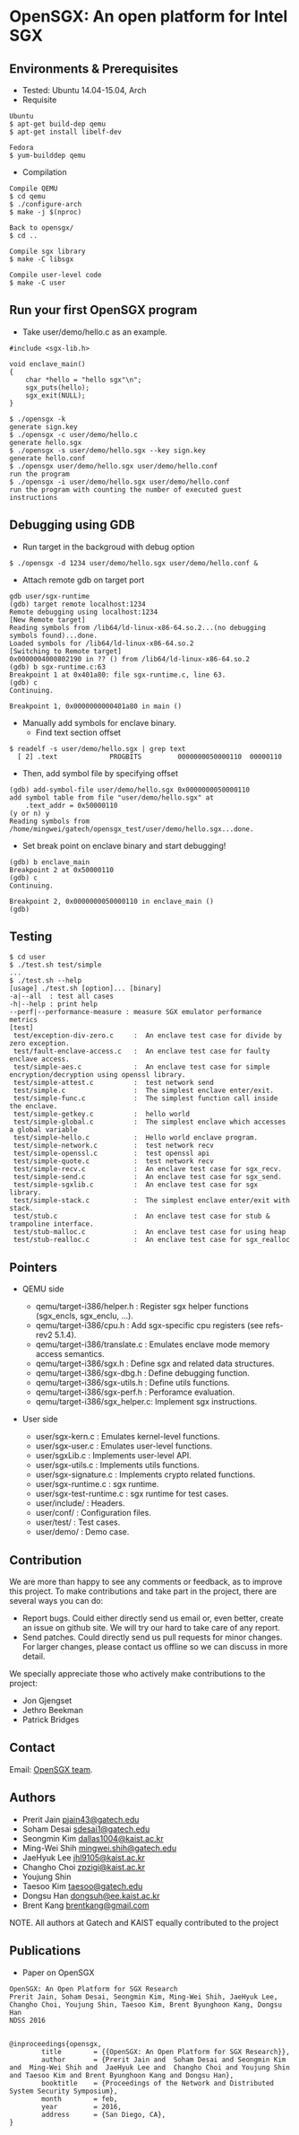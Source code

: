 OpenSGX: An open platform for Intel SGX
=======================================

Environments & Prerequisites
----------------------------
- Tested: Ubuntu 14.04-15.04, Arch
- Requisite
~~~~~~{.sh}
Ubuntu
$ apt-get build-dep qemu
$ apt-get install libelf-dev

Fedora
$ yum-builddep qemu
~~~~~~

- Compilation
~~~~~{.sh}
Compile QEMU
$ cd qemu
$ ./configure-arch
$ make -j $(nproc)

Back to opensgx/
$ cd ..

Compile sgx library
$ make -C libsgx

Compile user-level code
$ make -C user
~~~~~

Run your first OpenSGX program
------------------------------

- Take user/demo/hello.c as an example.

~~~~~{.c}
#include <sgx-lib.h>

void enclave_main()
{
    char *hello = "hello sgx"\n";
    sgx_puts(hello);
    sgx_exit(NULL);
}
~~~~~

~~~~~{.sh}
$ ./opensgx -k
generate sign.key
$ ./opensgx -c user/demo/hello.c
generate hello.sgx
$ ./opensgx -s user/demo/hello.sgx --key sign.key
generate hello.conf
$ ./opensgx user/demo/hello.sgx user/demo/hello.conf
run the program
$ ./opensgx -i user/demo/hello.sgx user/demo/hello.conf
run the program with counting the number of executed guest instructions
~~~~~

Debugging using GDB
-------
- Run target in the backgroud with debug option
~~~~~{.sh}
$ ./opensgx -d 1234 user/demo/hello.sgx user/demo/hello.conf &
~~~~~
- Attach remote gdb on target port
~~~~~{.sh}
gdb user/sgx-runtime
(gdb) target remote localhost:1234
Remote debugging using localhost:1234
[New Remote target]
Reading symbols from /lib64/ld-linux-x86-64.so.2...(no debugging symbols found)...done.
Loaded symbols for /lib64/ld-linux-x86-64.so.2
[Switching to Remote target]
0x0000004000802190 in ?? () from /lib64/ld-linux-x86-64.so.2
(gdb) b sgx-runtime.c:63
Breakpoint 1 at 0x401a80: file sgx-runtime.c, line 63.
(gdb) c
Continuing.

Breakpoint 1, 0x0000000000401a80 in main ()
~~~~~
- Manually add symbols for enclave binary.
  - Find text section offset
~~~~~{.sh}
$ readelf -s user/demo/hello.sgx | grep text
  [ 2] .text             PROGBITS         0000000050000110  00000110
~~~~~
  - Then, add symbol file by specifying offset
~~~~~{.sh}
(gdb) add-symbol-file user/demo/hello.sgx 0x0000000050000110
add symbol table from file "user/demo/hello.sgx" at
	.text_addr = 0x50000110
(y or n) y
Reading symbols from /home/mingwei/gatech/opensgx_test/user/demo/hello.sgx...done.
~~~~~
- Set break point on enclave binary and start debugging!
~~~~~{.sh}
(gdb) b enclave_main 
Breakpoint 2 at 0x50000110
(gdb) c
Continuing.

Breakpoint 2, 0x0000000050000110 in enclave_main ()
(gdb)
~~~~~~

Testing
-------

~~~~~{.sh}
$ cd user
$ ./test.sh test/simple
...
$ ./test.sh --help
[usage] ./test.sh [option]... [binary]
-a|--all  : test all cases
-h|--help : print help
--perf|--performance-measure : measure SGX emulator performance metrics
[test]
 test/exception-div-zero.c     :  An enclave test case for divide by zero exception.
 test/fault-enclave-access.c   :  An enclave test case for faulty enclave access.
 test/simple-aes.c             :  An enclave test case for simple encryption/decryption using openssl library.
 test/simple-attest.c          :  test network send
 test/simple.c                 :  The simplest enclave enter/exit.
 test/simple-func.c            :  The simplest function call inside the enclave.
 test/simple-getkey.c          :  hello world
 test/simple-global.c          :  The simplest enclave which accesses a global variable
 test/simple-hello.c           :  Hello world enclave program.
 test/simple-network.c         :  test network recv
 test/simple-openssl.c         :  test openssl api
 test/simple-quote.c           :  test network recv
 test/simple-recv.c            :  An enclave test case for sgx_recv.
 test/simple-send.c            :  An enclave test case for sgx_send.
 test/simple-sgxlib.c          :  An enclave test case for sgx library.
 test/simple-stack.c           :  The simplest enclave enter/exit with stack.
 test/stub.c                   :  An enclave test case for stub & trampoline interface.
 test/stub-malloc.c            :  An enclave test case for using heap
 test/stub-realloc.c           :  An enclave test case for sgx_realloc
~~~~~

Pointers
--------

- QEMU side
    - qemu/target-i386/helper.h    : Register sgx helper functions (sgx_encls, sgx_enclu, ...).
    - qemu/target-i386/cpu.h       : Add sgx-specific cpu registers (see refs-rev2 5.1.4).
    - qemu/target-i386/translate.c : Emulates enclave mode memory access semantics.
    - qemu/target-i386/sgx.h       : Define sgx and related data structures.
    - qemu/target-i386/sgx-dbg.h   : Define debugging function.
    - qemu/target-i386/sgx-utils.h : Define utils functions.
    - qemu/target-i386/sgx-perf.h  : Perforamce evaluation.
    - qemu/target-i386/sgx_helper.c: Implement sgx instructions.

- User side
    - user/sgx-kern.c         : Emulates kernel-level functions.
    - user/sgx-user.c         : Emulates user-level functions.
    - user/sgxLib.c           : Implements user-level API.
    - user/sgx-utils.c        : Implements utils functions.
    - user/sgx-signature.c    : Implements crypto related functions.
    - user/sgx-runtime.c      : sgx runtime.
    - user/sgx-test-runtime.c : sgx runtime for test cases.
    - user/include/ : Headers.
    - user/conf/    : Configuration files.
    - user/test/    : Test cases.
    - user/demo/    : Demo case.

Contribution
-------
We are more than happy to see any comments or feedback, as to improve
this project. To make contributions and take part in the project, there
are several ways you can do:
- Report bugs. Could either directly send us email or, even better, create an issue
  on github site. We will try our hard to take care of any report.
- Send patches. Could directly send us pull requests for minor changes. For larger
  changes, please contact us offline so we can discuss in more detail.

We specially appreciate those who actively make contributions to the project:
- Jon Gjengset
- Jethro Beekman
- Patrick Bridges

Contact
-------

Email: [OpenSGX team](sgx@cc.gatech.edu).

Authors
-------

- Prerit Jain <pjain43@gatech.edu>
- Soham Desai <sdesai1@gatech.edu>
- Seongmin Kim <dallas1004@kaist.ac.kr>
- Ming-Wei Shih <mingwei.shih@gatech.edu>
- JaeHyuk Lee <jhl9105@kaist.ac.kr>
- Changho Choi <zpzigi@kaist.ac.kr>
- Youjung Shin
- Taesoo Kim <taesoo@gatech.edu>
- Dongsu Han <dongsuh@ee.kaist.ac.kr>
- Brent Kang <brentkang@gmail.com>

NOTE. All authors at Gatech and KAIST equally contributed to the project

Publications
-------
- Paper on OpenSGX
```
OpenSGX: An Open Platform for SGX Research
Prerit Jain, Soham Desai, Seongmin Kim, Ming-Wei Shih, JaeHyuk Lee, Changho Choi, Youjung Shin, Taesoo Kim, Brent Byunghoon Kang, Dongsu Han
NDSS 2016


@inproceedings{opensgx,
        title        = {{OpenSGX: An Open Platform for SGX Research}},
        author       = {Prerit Jain and  Soham Desai and Seongmin Kim and  Ming-Wei Shih and  JaeHyuk Lee and  Changho Choi and Youjung Shin and Taesoo Kim and Brent Byunghoon Kang and Dongsu Han},
        booktitle    = {Proceedings of the Network and Distributed System Security Symposium},
        month        = feb,
        year         = 2016,
        address      = {San Diego, CA},
}
```

